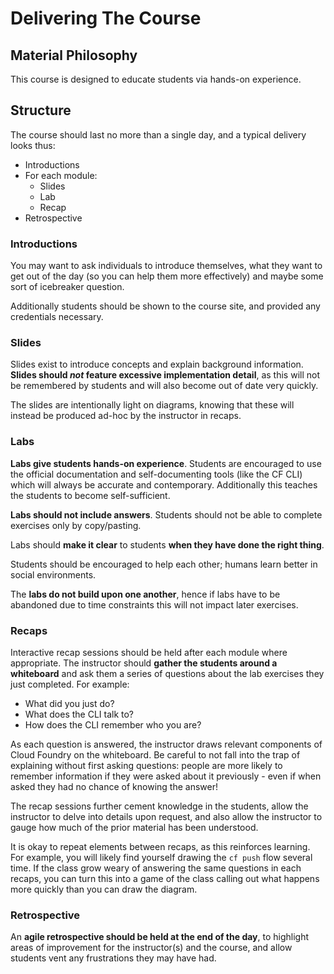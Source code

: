 # Delivering The Course

## Material Philosophy

This course is designed to educate students via hands-on experience.

## Structure

The course should last no more than a single day, and a typical delivery looks thus:

* Introductions
* For each module:
  * Slides
  * Lab
  * Recap
* Retrospective

### Introductions

You may want to ask individuals to introduce themselves, what they want to get out of the day (so you can help them more effectively) and maybe some sort of icebreaker question.

Additionally students should be shown to the course site, and provided any credentials necessary.

### Slides

Slides exist to introduce concepts and explain background information. **Slides should _not_ feature excessive implementation detail**, as this will not be remembered by students and will also become out of date very quickly.

The slides are intentionally light on diagrams, knowing that these will instead be produced ad-hoc by the instructor in recaps.

### Labs

**Labs give students hands-on experience**. Students are encouraged to use the official documentation and self-documenting tools (like the CF CLI) which will always be accurate and contemporary. Additionally this teaches the students to become self-sufficient.

**Labs should not include answers**. Students should not be able to complete exercises only by copy/pasting.

Labs should **make it clear** to students **when they have done the right thing**.

Students should be encouraged to help each other; humans learn better in social environments.

The **labs do not build upon one another**, hence if labs have to be abandoned due to time constraints this will not impact later exercises.

### Recaps

Interactive recap sessions should be held after each module where appropriate. The instructor should **gather the students around a whiteboard** and ask them a series of questions about the lab exercises they just completed. For example:

* What did you just do?
* What does the CLI talk to?
* How does the CLI remember who you are?

As each question is answered, the instructor draws relevant components of Cloud Foundry on the whiteboard. Be careful to not fall into the trap of explaining without first asking questions: people are more likely to remember information if they were asked about it previously - even if when asked they had no chance of knowing the answer!

The recap sessions further cement knowledge in the students, allow the instructor to delve into details upon request, and also allow the instructor to gauge how much of the prior material has been understood.

It is okay to repeat elements between recaps, as this reinforces learning. For example, you will likely find yourself drawing the `cf push` flow several time. If the class grow weary of answering the same questions in each recaps, you can turn this into a game of the class calling out what happens more quickly than you can draw the diagram.

### Retrospective

An **agile retrospective should be held at the end of the day**, to highlight areas of improvement for the instructor(s) and the course, and allow students vent any frustrations they may have had.
